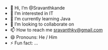 - 👋 Hi, I’m @Sravanthkande
- 👀 I’m interested in IT
- 🌱 I’m currently learning Java
- 💞️ I’m looking to collaborate on 
- 📫 How to reach me sravanthky@gmail.com
- 😄 Pronouns: He / Him
- ⚡ Fun fact: ...

<!---
Sravanthkande/Sravanthkande is a ✨ special ✨ repository because its `README.md` (this file) appears on your GitHub profile.
You can click the Preview link to take a look at your changes.
--->
